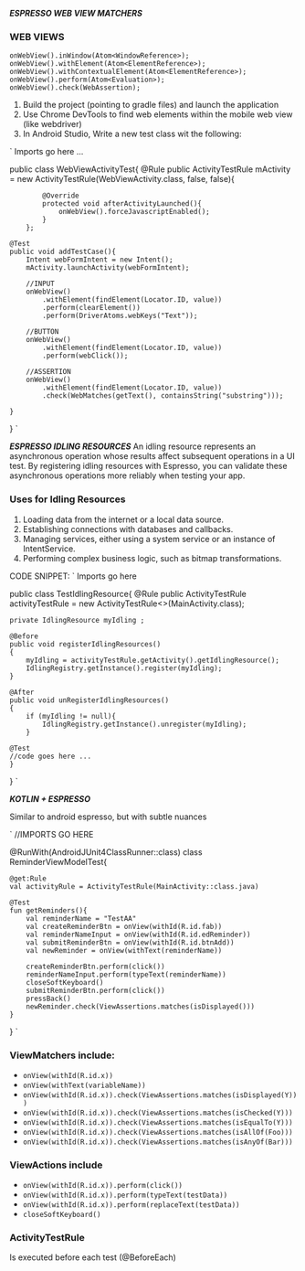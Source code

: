 ***ESPRESSO WEB VIEW MATCHERS***

### WEB VIEWS

`onWebView().inWindow(Atom<WindowReference>);`
`onWebView().withElement(Atom<ElementReference>);`
`onWebView().withContextualElement(Atom<ElementReference>);`
`onWebView().perform(Atom<Evaluation>);`
`onWebView().check(WebAssertion);`

1. Build the project (pointing to gradle files) and launch the application
2. Use Chrome DevTools to find web elements within the mobile web view (like webdriver)
3. In Android Studio, Write a new test class wit the following:

`
Imports go here ...

public class WebViewActivityTest{
    @Rule
        public ActivityTestRule<WebViewActivity> mActivity = new ActivityTestRule<WebViewActivity>(WebViewActivity.class, false, false){

            @Override
            protected void afterActivityLaunched(){
                onWebView().forceJavascriptEnabled();
            }
        };

    @Test
    public void addTestCase(){
        Intent webFormIntent = new Intent();
        mActivity.launchActivity(webFormIntent);
        
        //INPUT
        onWebView()
            .withElement(findElement(Locator.ID, value))
            .perform(clearElement())
            .perform(DriverAtoms.webKeys("Text"));

        //BUTTON
        onWebView()
            .withElement(findElement(Locator.ID, value))
            .perform(webClick());

        //ASSERTION
        onWebView()
            .withElement(findElement(Locator.ID, value))
            .check(WebMatches(getText(), containsString("substring")));

    }
}
`

***ESPRESSO IDLING RESOURCES***
An idling resource represents an asynchronous operation whose results affect subsequent operations in a UI test. By registering idling resources with Espresso, you can validate these asynchronous operations more reliably when testing your app.

### Uses for Idling Resources

1. Loading data from the internet or a local data source.
2. Establishing connections with databases and callbacks.
3. Managing services, either using a system service or an instance of IntentService.
4. Performing complex business logic, such as bitmap transformations.

CODE SNIPPET:
`
Imports go here

public class TestIdlingResource{
        @Rule public ActivityTestRule<MainActivity> activityTestRule
        = new ActivityTestRule<>(MainActivity.class);

    private IdlingResource myIdling ;

    @Before
    public void registerIdlingResources()
    {
        myIdling = activityTestRule.getActivity().getIdlingResource();
        IdlingRegistry.getInstance().register(myIdling);
    }

    @After
    public void unRegisterIdlingResources()
    {
        if (myIdling != null){
            IdlingRegistry.getInstance().unregister(myIdling);
        }
    
    @Test
    //code goes here ...
    }
}
`

***KOTLIN + ESPRESSO***

Similar to android espresso, but with subtle nuances

`
  //IMPORTS GO HERE

  @RunWith(AndroidJUnit4ClassRunner::class)
  class ReminderViewModelTest{

    @get:Rule
    val activityRule = ActivityTestRule(MainActivity::class.java)

    @Test
    fun getReminders(){
        val reminderName = "TestAA"
        val createReminderBtn = onView(withId(R.id.fab))
        val reminderNameInput = onView(withId(R.id.edReminder))
        val submitReminderBtn = onView(withId(R.id.btnAdd))
        val newReminder = onView(withText(reminderName))

        createReminderBtn.perform(click())
        reminderNameInput.perform(typeText(reminderName))
        closeSoftKeyboard()
        submitReminderBtn.perform(click())
        pressBack()
        newReminder.check(ViewAssertions.matches(isDisplayed()))
    }
  }
`

### ViewMatchers include:

* `onView(withId(R.id.x))`
* `onView(withText(variableName))`
* `onView(withId(R.id.x)).check(ViewAssertions.matches(isDisplayed(Y)))`
* `onView(withId(R.id.x)).check(ViewAssertions.matches(isChecked(Y)))`
* `onView(withId(R.id.x)).check(ViewAssertions.matches(isEqualTo(Y)))`
* `onView(withId(R.id.x)).check(ViewAssertions.matches(isAllOf(Foo)))`
* `onView(withId(R.id.x)).check(ViewAssertions.matches(isAnyOf(Bar)))`

### ViewActions include

* `onView(withId(R.id.x)).perform(click())`
* `onView(withId(R.id.x)).perform(typeText(testData))`
* `onView(withId(R.id.x)).perform(replaceText(testData))`
* `closeSoftKeyboard()`

### ActivityTestRule

Is executed before each test (@BeforeEach)
